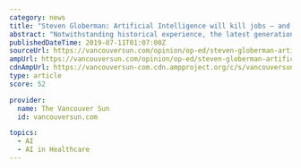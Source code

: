 ```yaml
---
category: news
title: "Steven Globerman: Artificial Intelligence will kill jobs — and create them"
abstract: "Notwithstanding historical experience, the latest generation of automation, broadly referred to as Artificial Intelligence (AI ... to develop personalized therapy protocols and educate their ..."
publishedDateTime: 2019-07-11T01:07:00Z
sourceUrl: https://vancouversun.com/opinion/op-ed/steven-globerman-artificial-intelligence-will-kill-jobs-and-create-them
ampUrl: https://vancouversun.com/opinion/op-ed/steven-globerman-artificial-intelligence-will-kill-jobs-and-create-them/amp
cdnAmpUrl: https://vancouversun-com.cdn.ampproject.org/c/s/vancouversun.com/opinion/op-ed/steven-globerman-artificial-intelligence-will-kill-jobs-and-create-them/amp
type: article
score: 52

provider:
  name: The Vancouver Sun
  id: vancouversun.com

topics:
  - AI
  - AI in Healthcare
---
```

